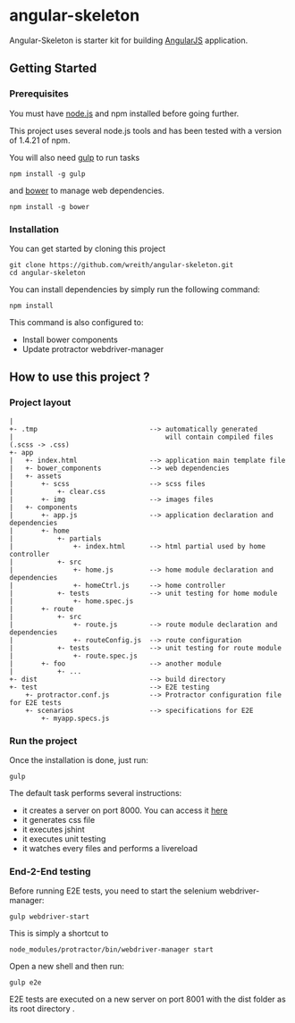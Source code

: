 angular-skeleton
================

Angular-Skeleton is starter kit for building [AngularJS](https://angularjs.org) application.

## Getting Started

### Prerequisites

You must have [node.js](http://nodejs.org/) and npm installed before going further.

This project uses several node.js tools and has been tested with a version of 1.4.21 of npm.

You will also need [gulp](http://http://gulpjs.com/) to run tasks

```
npm install -g gulp
```

and [bower](http://bower.io) to manage web dependencies.

```
npm install -g bower
```

### Installation

You can get started by cloning this project

```
git clone https://github.com/wreith/angular-skeleton.git
cd angular-skeleton
```

You can install dependencies by simply run the following command:

```
npm install
```

This command is also configured to:

* Install bower components
* Update protractor webdriver-manager


## How to use this project ?

### Project layout

```
|
+- .tmp                            --> automatically generated
|                                      will contain compiled files (.scss -> .css) 
+- app                 
|   +- index.html                  --> application main template file 
|   +- bower_components            --> web dependencies
|   +- assets
|       +- scss                    --> scss files
|           +- clear.css
|       +- img                     --> images files
|   +- components
|       +- app.js                  --> application declaration and dependencies
|       +- home
|           +- partials
|               +- index.html      --> html partial used by home controller
|           +- src
|               +- home.js         --> home module declaration and dependencies
|               +- homeCtrl.js     --> home controller
|           +- tests               --> unit testing for home module
|               +- home.spec.js
|       +- route
|           +- src
|               +- route.js        --> route module declaration and dependencies
|               +- routeConfig.js  --> route configuration
|           +- tests               --> unit testing for route module
|               +- route.spec.js
|       +- foo                     --> another module
|           +- ...
+- dist                            --> build directory 
+- test                            --> E2E testing
    +- protractor.conf.js          --> Protractor configuration file for E2E tests
    +- scenarios                   --> specifications for E2E
        +- myapp.specs.js

```

### Run the project

Once the installation is done, just run:

```
gulp
```

The default task performs several instructions:

* it creates a server on port 8000. You can access it [here](http://localhost:8000)
* it generates css file
* it executes jshint
* it executes unit testing
* it watches every files and performs a livereload


### End-2-End testing

Before running E2E tests, you need to start the selenium webdriver-manager:

```
gulp webdriver-start
```

This is simply a shortcut to
 
```
node_modules/protractor/bin/webdriver-manager start
```

Open a new shell and then run:

```
gulp e2e
```

E2E tests are executed on a new server on port 8001 with the dist folder as its root directory .